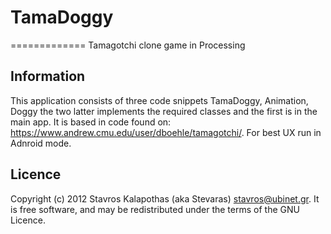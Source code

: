 # TamaDoggy
=============
Tamagotchi clone game in Processing

## Information

This application consists of three code snippets TamaDoggy, Animation, Doggy the two latter implements the required classes and the first is in the main app. It is based in code found on: https://www.andrew.cmu.edu/user/dboehle/tamagotchi/. For best UX run in Adnroid mode. 

## Licence

Copyright (c) 2012 Stavros Kalapothas (aka Stevaras) <stavros@ubinet.gr>.
It is free software, and may be redistributed under the terms of the GNU Licence.
